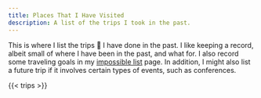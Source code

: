 ```yaml
---
title: Places That I Have Visited
description: A list of the trips I took in the past.
---
```


This is where I list the trips 🚅 I have done in the past. I like keeping a record,
albeit small of where I have been in the past, and what for. I also record some
traveling goals in my [impossible list](/impossible-list) page. In addition, I
might also list a future trip if it involves certain types of events, such as conferences.

<!--more-->

<style>
.logs .e {
  grid-template-columns: auto 18rem 7rem;
}
</style>

{{< trips >}}
